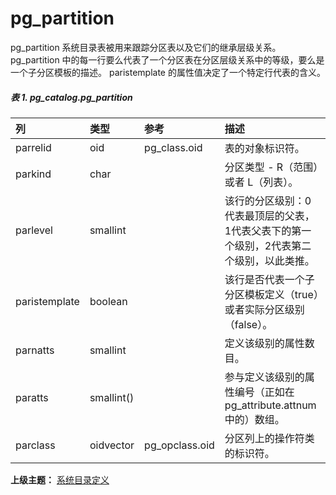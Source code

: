 # pg\_partition

pg\_partition 系统目录表被用来跟踪分区表以及它们的继承层级关系。pg\_partition 中的每一行要么代表了一个分区表在分区层级关系中的等级，要么是一个子分区模板的描述。 paristemplate 的属性值决定了一个特定行代表的含义。

##### 表 1. pg\_catalog.pg\_partition

| 列 | 类型 | 参考 | 描述 |
| :--- | :--- | :--- | :--- |
| parrelid | oid | pg\_class.oid | 表的对象标识符。 |
| parkind | char |  | 分区类型 - R（范围）或者 L（列表）。 |
| parlevel | smallint |  | 该行的分区级别：0代表最顶层的父表，1代表父表下的第一个级别，2代表第二个级别，以此类推。 |
| paristemplate | boolean |  | 该行是否代表一个子分区模板定义（true）或者实际分区级别（false）。 |
| parnatts | smallint |  | 定义该级别的属性数目。 |
| paratts | smallint\(\) |  | 参与定义该级别的属性编号（正如在 pg\_attribute.attnum 中的）数组。 |
| parclass | oidvector | pg\_opclass.oid | 分区列上的操作符类的标识符。 |

**上级主题：** [系统目录定义](./README.md)
